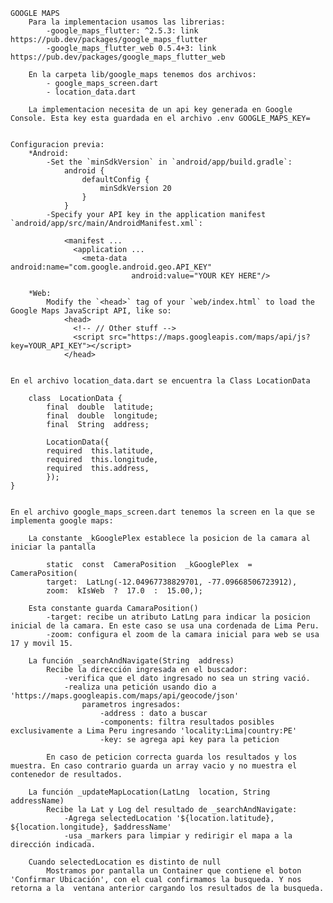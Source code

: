 ﻿``` 
GOOGLE MAPS
	Para la implementacion usamos las librerias:
		-google_maps_flutter: ^2.5.3: link https://pub.dev/packages/google_maps_flutter
		-google_maps_flutter_web 0.5.4+3: link https://pub.dev/packages/google_maps_flutter_web

	En la carpeta lib/google_maps tenemos dos archivos:
		- google_maps_screen.dart
		- location_data.dart

	La implementacion necesita de un api key generada en Google Console. Esta key esta guardada en el archivo .env GOOGLE_MAPS_KEY=
	
```
``` 
Configuracion previa:
	*Android:
		-Set the `minSdkVersion` in `android/app/build.gradle`:
			android {
			    defaultConfig {
			        minSdkVersion 20
			    }
			}
		-Specify your API key in the application manifest `android/app/src/main/AndroidManifest.xml`:

			<manifest ...
			  <application ...
			    <meta-data android:name="com.google.android.geo.API_KEY"
			               android:value="YOUR KEY HERE"/>

	*Web:
		Modify the `<head>` tag of your `web/index.html` to load the Google Maps JavaScript API, like so:
			<head>
			  <!-- // Other stuff -->
			  <script src="https://maps.googleapis.com/maps/api/js?key=YOUR_API_KEY"></script>
			</head>
			
```

``` 
En el archivo location_data.dart se encuentra la Class LocationData
	
	class  LocationData {
		final  double  latitude;
		final  double  longitude;
		final  String  address;

		LocationData({
		required  this.latitude,
		required  this.longitude,
		required  this.address,
		});
}

```

```

En el archivo google_maps_screen.dart tenemos la screen en la que se implementa google maps:
	
	La constante _kGooglePlex establece la posicion de la camara al iniciar la pantalla

		static  const  CameraPosition  _kGooglePlex  =  CameraPosition(
		target:  LatLng(-12.04967738829701, -77.09668506723912),
		zoom:  kIsWeb  ?  17.0  :  15.00,);

	Esta constante guarda CamaraPosition()
		-target: recibe un atributo LatLng para indicar la posicion inicial de la camara. En este caso se usa una cordenada de Lima Peru.  
		-zoom: configura el zoom de la camara inicial para web se usa 17 y movil 15.

	La función _searchAndNavigate(String  address)
		Recibe la dirección ingresada en el buscador:
			-verifica que el dato ingresado no sea un string vació.
			-realiza una petición usando dio a 'https://maps.googleapis.com/maps/api/geocode/json'
				parametros ingresados:
					-address : dato a buscar
					-components: filtra resultados posibles exclusivamente a Lima Peru ingresando 'locality:Lima|country:PE'
					-key: se agrega api key para la peticion
					
		En caso de peticion correcta guarda los resultados y los muestra. En caso contrario guarda un array vacio y no muestra el contenedor de resultados.

	La función _updateMapLocation(LatLng  location, String  addressName)
		Recibe la Lat y Log del resultado de _searchAndNavigate:
			-Agrega selectedLocation '${location.latitude}, ${location.longitude}, $addressName'
			-usa _markers para limpiar y redirigir el mapa a la dirección indicada.

	Cuando selectedLocation es distinto de null 
		Mostramos por pantalla un Container que contiene el boton 'Confirmar Ubicación', con el cual confirmamos la busqueda. Y nos retorna a la  ventana anterior cargando los resultados de la busqueda. 
	
 ```
